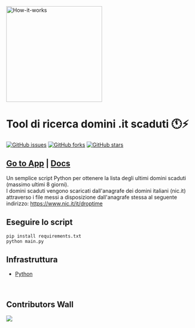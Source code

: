 <img src="https://raw.githubusercontent.com/flc995/domini-it-scaduti/main/static/intro.gif" alt="How-it-works" width="256px" />

# Tool di ricerca domini .it scaduti 🕚⚡️
[![GitHub issues](https://img.shields.io/github/issues/flc995/domini-it-scaduti)](https://github.com/flc995/domini-it-scaduti/issues)
[![GitHub forks](https://img.shields.io/github/forks/flc995/domini-it-scaduti)](https://github.com/flc995/domini-it-scaduti/network)
[![GitHub stars](https://img.shields.io/github/stars/flc995/domini-it-scaduti)](https://github.com/flc995/domini-it-scaduti/stargazers)
## [Go to App](https://rxresu.me) | [Docs](https://docs.rxresu.me)

Un semplice script Python per ottenere la lista degli ultimi domini scaduti (massimo ultimi 8 giorni).\
I domini scaduti vengono scaricati dall'anagrafe dei domini italiani (nic.it) attraverso i file messi a disposizione dall'anagrafe stessa
al seguente indirizzo: https://www.nic.it/it/droptime

## Eseguire lo script

```
pip install requirements.txt
python main.py
```

## Infrastruttura

- [Python](https://www.python.org/)

&nbsp;


## Contributors Wall
<a href="https://github.com/flc995/domini-it-scaduti/graphs/contributors">
  <img src="https://contrib.rocks/image?repo=flc995/domini-it-scaduti" />
</a>